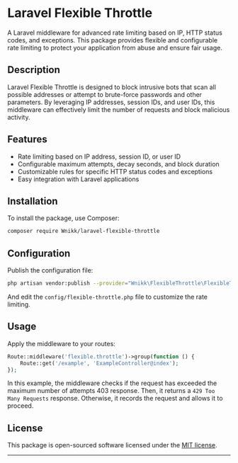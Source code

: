 # Laravel Flexible Throttle

A Laravel middleware for advanced rate limiting based on IP,
HTTP status codes, and exceptions.
This package provides flexible and configurable rate limiting to protect
your application from abuse and ensure fair usage.

## Description

Laravel Flexible Throttle is designed to block intrusive bots
that scan all possible addresses or attempt to brute-force passwords and other parameters.
By leveraging IP addresses, session IDs, and user IDs,
this middleware can effectively limit the number of requests and block malicious activity.

## Features

- Rate limiting based on IP address, session ID, or user ID
- Configurable maximum attempts, decay seconds, and block duration
- Customizable rules for specific HTTP status codes and exceptions
- Easy integration with Laravel applications

## Installation

To install the package, use Composer:

```bash
composer require Wnikk/laravel-flexible-throttle
```

## Configuration

Publish the configuration file:

```bash
php artisan vendor:publish --provider="Wnikk\FlexibleThrottle\FlexibleThrottleServiceProvider"
```

And edit the `config/flexible-throttle.php` file to customize the rate limiting.

## Usage

Apply the middleware to your routes:

```php
Route::middleware('flexible.throttle')->group(function () {
    Route::get('/example', 'ExampleController@index');
});
```

In this example, the middleware checks if the request has exceeded the maximum number of attempts 403 response. Then, it returns a `429 Too Many Requests` response. Otherwise, it records the request and allows it to proceed.

## License

This package is open-sourced software licensed under the [MIT license](LICENSE).

---
